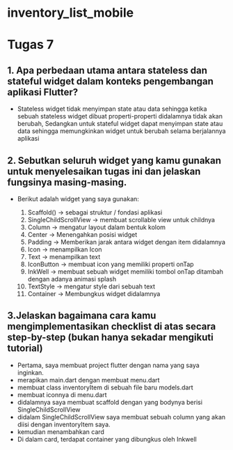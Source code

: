 # inventory_list_mobile
#  Tugas 7 

## 1. Apa perbedaan utama antara stateless dan stateful widget dalam konteks pengembangan aplikasi Flutter?

- Stateless widget tidak menyimpan state atau data sehingga ketika sebuah stateless widget dibuat properti-properti didalamnya tidak akan berubah, Sedangkan untuk stateful widget dapat menyimpan state atau data sehingga memungkinkan widget untuk berubah selama berjalannya aplikasi

## 2. Sebutkan seluruh widget yang kamu gunakan untuk menyelesaikan tugas ini dan jelaskan fungsinya masing-masing.

- Berikut adalah widget yang saya gunakan:

    1. Scaffold() -> sebagai struktur / fondasi aplikasi 
    2. SingleChildScrollView -> membuat scrollable view untuk childnya
    3. Column -> mengatur layout dalam bentuk kolom
    4. Center -> Menengahkan posisi widget
    5. Padding -> Memberikan jarak antara widget dengan item didalamnya
    6. Icon -> menampilkan Icon
    7. Text -> menampilkan text
    8. IconButton -> membuat icon yang memiliki properti onTap
    9. InkWell -> membuat sebuah widget memiliki tombol onTap ditambah dengan adanya animasi splash
    10. TextStyle -> mengatur style dari sebuah text
    11. Container -> Membungkus widget didalamnya

## 3.Jelaskan bagaimana cara kamu mengimplementasikan checklist di atas secara step-by-step (bukan hanya sekadar mengikuti tutorial)

- Pertama, saya membuat project flutter dengan nama yang saya inginkan. 
- merapikan main.dart dengan membuat menu.dart 
- membuat class inventoryItem di sebuah file baru models.dart 
- membuat iconnya di menu.dart
- didalamnya saya membuat scaffold dengan yang bodynya berisi SingleChildScrollView
- didalam SingleChildScrollView saya membuat sebuah column yang akan diisi dengan inventoryItem saya. 
- kemudian menambahkan card 
- Di dalam card, terdapat container yang dibungkus oleh Inkwell 

